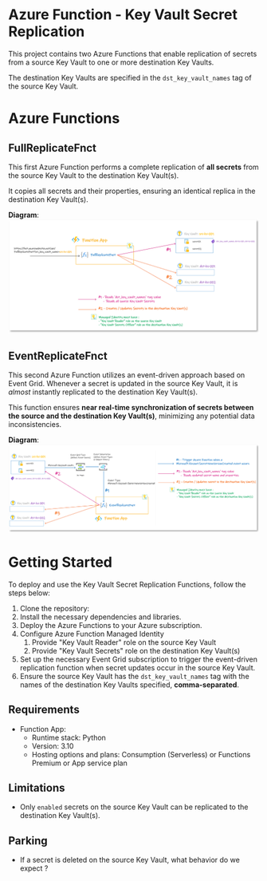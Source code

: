 # Azure Function - Key Vault Secret Replication 

This project contains two Azure Functions that enable replication of secrets from a source Key Vault to one or more destination Key Vaults. 

The destination Key Vaults are specified in the `dst_key_vault_names` tag of the source Key Vault.

# Azure Functions

## FullReplicateFnct

This first Azure Function performs a complete replication of **all secrets** from the source Key Vault to the destination Key Vault(s). 

It copies all secrets and their properties, ensuring an identical replica in the destination Key Vault(s).

**Diagram**:
![img](docs/FullReplicateFnct.png)


## EventReplicateFnct

This second Azure Function utilizes an event-driven approach based on Event Grid. Whenever a secret is updated in the source Key Vault, it is *almost* instantly replicated to the destination Key Vault(s). 

This function ensures **near real-time synchronization of secrets between the source and the destination Key Vault(s)**, minimizing any potential data inconsistencies.

**Diagram**:
![img](docs/EventReplicateFnct.png)

# Getting Started

To deploy and use the Key Vault Secret Replication Functions, follow the steps below:

1. Clone the repository:
2. Install the necessary dependencies and libraries.
3. Deploy the Azure Functions to your Azure subscription.
4. Configure Azure Function Managed Identity
   1. Provide "Key Vault Reader" role on the source Key Vault
   2. Provide "Key Vault Secrets" role on the destination Key Vault(s)
5. Set up the necessary Event Grid subscription to trigger the event-driven replication function when secret updates occur in the source Key Vault.
6. Ensure the source Key Vault has the `dst_key_vault_names` tag with the names of the destination Key Vaults specified, **comma-separated**.

## Requirements

* Function App:
  * Runtime stack: Python
  * Version: 3.10
  * Hosting options and plans: Consumption (Serverless) or Functions Premium or App service plan



## Limitations

* Only `enabled` secrets on the source Key Vault can be replicated to the destination Key Vault(s).

## Parking

* If a secret is deleted on the source Key Vault, what behavior do we expect ?